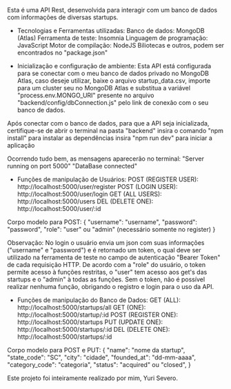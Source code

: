Esta é uma API Rest, desenvolvida para interagir com um banco de dados com informações de diversas startups. 

- Tecnologias e Ferramentas utilizadas:
Banco de dados: MongoDB (Atlas)
Ferramenta de teste: Insomnia
Linguagem de programação: JavaScript
Motor de compilação: NodeJS
Biliotecas e outros, podem ser encontrados no "package.json"
 
- Inicialização e configuração de ambiente:
Esta API está configurada para se conectar com o meu banco de dados privado no MongoDB Atlas, caso deseje utilizar, baixe o arquivo
startup_data.csv, importe para um cluster seu no MongoDB Atlas e substitua a variável "process.env.MONGO_URI" presente no arquivo
"backend/config/dbConnection.js" pelo link de conexão com o seu banco de dados.

Após conectar com o banco de dados, para que a API seja inicializada, certifique-se de abrir o terminal na pasta "backend"
insira o comando "npm install" para instalar as dependências
insira "npm run dev" para iniciar a aplicação

Ocorrendo tudo bem, as mensagens aparecerão no terminal:
"Server running on port 5000"
"DataBase connected"

- Funções de manipulação de Usuários:
POST (REGISTER USER): http://localhost:5000/user/register
POST (LOGIN USER): http://localhost:5000/user/login
GET (ALL USERS): http://localhost:5000/users
DEL (DELETE ONE): http://localhost:5000/user/:id

Corpo modelo para POST:
{
  "username": "username",
  "password": "password",
  "role": "user" ou "admin" (necessário somente no register)
}

Observação:
No login o usuário envia um json com suas informações ("username" e "password") e é retornado um token, o qual deve ser utilizado na ferramenta de teste 
no campo de autenticação "Bearer Token" de cada requisição HTTP. De acordo com a "role" do usuário, o token permite acesso à funções restritas,
o "user" tem acesso aos get's das startups e o "admin" à todas as funções. Sem o token, não é possível realizar nenhuma função, obrigando o registro
e login para o uso da API.


- Funções de manipulação do Banco de Dados:
GET (ALL): http://localhost:5000/startups/all
GET (ONE): http://localhost:5000/startup/:id
POST (REGISTER ONE): http://localhost:5000/startups
PUT (UPDATE ONE): http://localhost:5000/startups/:id
DEL (DELETE ONE): http://localhost:5000/startups/:id

Corpo modelo para POST e PUT:
{
		"name": "nome da startup",
		"state_code": "SC",
		"city": "cidade",
		"founded_at": "dd-mm-aaaa",
		"category_code": "categoria",
		"status": "acquired" ou "closed",
}

Este projeto foi inteiramente realizado por mim, Yuri Severo.

